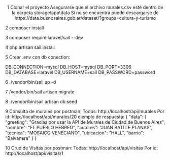 <p align="center">
1 Clonar el proyecto 
    Asegurarse que el archivo murales.csv esté dentro de la carpeta storage\app\data
    Si no se encuentra puede descargarse de https://data.buenosaires.gob.ar/dataset/?groups=cultura-y-turismo

2 composer install

3 composer require laravel/sail --dev 

4 php artisan sail:install

5 Crear .env con db conection:

DB_CONNECTION=mysql
DB_HOST=mysql
DB_PORT=3306
DB_DATABASE=laravel
DB_USERNAME=sail
DB_PASSWORD=password

6 ./vendor/bin/sail up -d 

7 /vendor/bin/sail artisan migrate

8 ./vendor/bin/sail artisan db:seed

9 Consulta de murales por postman:
Todos: http://localhost/api/murales
Por id: http://localhost/api/murales/20
ejemplo de respuesta:
{
    "data": {
        "greeting": "Gracias por usar la API de Murales de Ciudad de Buenos Aires",
        "nombre": "EL PUEBLO HEBREO",
        "autores": "JUAN BATLLE PLANAS",
        "tecnica": "MOSAICO VENECIANO",
        "ubicacion": "HALL",
        "barrio": "Balvanera"
    }
}

10 Crud de Visitas por postman:
Todas: http://localhost/api/visitas
Por id: http://localhost/api/visitas/1



</p>

<p align="center">

</p>

#